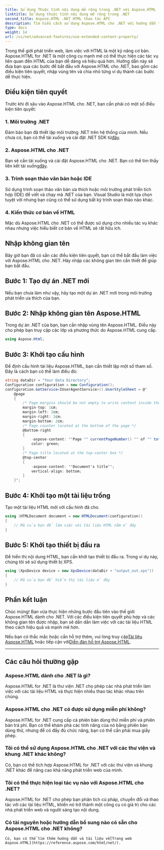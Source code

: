 ```yaml
---
title: Sử dụng Thuộc tính nội dung mở rộng trong .NET với Aspose.HTML
linktitle: Sử dụng thuộc tính nội dung mở rộng trong .NET
second_title: Aspose.HTML .NET HTML thao tác API
description: Tìm hiểu cách sử dụng Aspose.HTML cho .NET với hướng dẫn từng bước này. Nâng cao kỹ năng HTML của bạn và hợp lý hóa các dự án phát triển web của bạn.
type: docs
weight: 14
url: /vi/net/advanced-features/use-extended-content-property/
---
```


Trong thế giới phát triển web, làm việc với HTML là một kỹ năng cơ bản. Aspose.HTML for .NET là một công cụ mạnh mẽ có thể thực hiện các tác vụ liên quan đến HTML của bạn dễ dàng và hiệu quả hơn. Hướng dẫn này sẽ đưa bạn qua các bước để bắt đầu với Aspose.HTML cho .NET, bao gồm các điều kiện tiên quyết, nhập vùng tên và chia nhỏ từng ví dụ thành các bước dễ thực hiện.

## Điều kiện tiên quyết

Trước khi đi sâu vào Aspose.HTML cho .NET, bạn cần phải có một số điều kiện tiên quyết:

### 1. Môi trường .NET

 Đảm bảo bạn đã thiết lập môi trường .NET trên hệ thống của mình. Nếu chưa có, bạn có thể tải xuống và cài đặt .NET SDK từ[đây](https://releases.aspose.com/html/net/).

### 2. Aspose.HTML cho .NET

 Bạn sẽ cần tải xuống và cài đặt Aspose.HTML cho .NET. Bạn có thể tìm thấy liên kết tải xuống[đây](https://releases.aspose.com/html/net/).

### 3. Trình soạn thảo văn bản hoặc IDE

Sử dụng trình soạn thảo văn bản ưa thích hoặc môi trường phát triển tích hợp (IDE) để viết và chạy mã .NET của bạn. Visual Studio là một lựa chọn tuyệt vời nhưng bạn cũng có thể sử dụng bất kỳ trình soạn thảo nào khác.

### 4. Kiến thức cơ bản về HTML

Mặc dù Aspose.HTML cho .NET có thể được sử dụng cho nhiều tác vụ khác nhau nhưng việc hiểu biết cơ bản về HTML sẽ rất hữu ích.

## Nhập không gian tên

Bây giờ bạn đã có sẵn các điều kiện tiên quyết, bạn có thể bắt đầu làm việc với Aspose.HTML cho .NET. Hãy nhập các không gian tên cần thiết để giúp bạn bắt đầu.

## Bước 1: Tạo dự án .NET mới

Nếu bạn chưa làm như vậy, hãy tạo một dự án .NET mới trong môi trường phát triển ưa thích của bạn.

## Bước 2: Nhập không gian tên Aspose.HTML

Trong dự án .NET của bạn, bạn cần nhập vùng tên Aspose.HTML. Điều này cho phép bạn truy cập các lớp và phương thức do Aspose.HTML cung cấp.

```csharp
using Aspose.Html;
```

## Bước 3: Khởi tạo cấu hình

Để định cấu hình tài liệu Aspose.HTML, bạn cần thiết lập một số tham số. Đây là cách bạn có thể làm điều đó:

```csharp
string dataDir = "Your Data Directory";
Configuration configuration = new Configuration();
configuration.GetService<IUserAgentService>().UserStyleSheet = @"
    @page 
    {
        /* Page margins should be not empty to write content inside the margin-boxes */
        margin-top: 1cm;
        margin-left: 2cm;
        margin-right: 2cm;
        margin-bottom: 2cm;
        /* Page counter located at the bottom of the page */
        @bottom-right
        {
            -aspose-content: ""Page "" currentPageNumber() "" of "" totalPagesNumber();
            color: green;
        }
        /* Page title located at the top-center box */
        @top-center
        {
            -aspose-content: ""Document's title"";
            vertical-align: bottom;
        }    
    }";
```

## Bước 4: Khởi tạo một tài liệu trống

Tạo một tài liệu HTML mới với cấu hình đã cho.

```csharp
using (HTMLDocument document = new HTMLDocument(configuration))
{
    // Mã của bạn để làm việc với tài liệu HTML nằm ở đây
}
```

## Bước 5: Khởi tạo thiết bị đầu ra

Để hiển thị nội dung HTML, bạn cần khởi tạo thiết bị đầu ra. Trong ví dụ này, chúng tôi sẽ sử dụng thiết bị XPS.

```csharp
using (XpsDevice device = new XpsDevice(dataDir + "output_out.xps"))
{
    // Mã của bạn để hiển thị tài liệu ở đây
}
```

## Phần kết luận

Chúc mừng! Bạn vừa thực hiện những bước đầu tiên vào thế giới Aspose.HTML dành cho .NET. Với các điều kiện tiên quyết phù hợp và các không gian tên được nhập, bạn sẽ dần dần làm việc với các tài liệu HTML theo cách hiệu quả và mạnh mẽ hơn.

 Nếu bạn có thắc mắc hoặc cần hỗ trợ thêm, vui lòng truy cập[Tài liệu Aspose.HTML](https://reference.aspose.com/html/net/) hoặc tiếp cận với[Diễn đàn hỗ trợ Aspose.HTML](https://forum.aspose.com/).

---

## Các câu hỏi thường gặp

### Aspose.HTML dành cho .NET là gì?
   Aspose.HTML for .NET là thư viện .NET cho phép các nhà phát triển làm việc với các tài liệu HTML và thực hiện nhiều thao tác khác nhau trên chúng.

### Aspose.HTML cho .NET có được sử dụng miễn phí không?
   Aspose.HTML for .NET cung cấp cả phiên bản dùng thử miễn phí và phiên bản trả phí. Bạn có thể khám phá các tính năng của nó bằng phiên bản dùng thử, nhưng để có đầy đủ chức năng, bạn có thể cần phải mua giấy phép.

### Tôi có thể sử dụng Aspose.HTML cho .NET với các thư viện và khung .NET khác không?
   Có, bạn có thể tích hợp Aspose.HTML for .NET với các thư viện và khung .NET khác để nâng cao khả năng phát triển web của mình.

### Tôi có thể thực hiện loại tác vụ nào với Aspose.HTML cho .NET?
   Aspose.HTML for .NET cho phép bạn phân tích cú pháp, chuyển đổi và thao tác với các tài liệu HTML, khiến nó trở thành một công cụ có giá trị cho các nhà phát triển web và người sáng tạo nội dung.

### Có tài nguyên hoặc hướng dẫn bổ sung nào có sẵn cho Aspose.HTML cho .NET không?
    Có, bạn có thể tìm thêm hướng dẫn và tài liệu về[Trang web Aspose.HTML](https://reference.aspose.com/html/net/).

